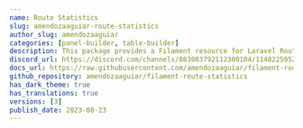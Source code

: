 ```yaml
---
name: Route Statistics
slug: amendozaaguiar-route-statistics
author_slug: amendozaaguiar
categories: [panel-builder, table-builder]
description: This package provides a Filament resource for Laravel Route Statistics.
discord_url: https://discord.com/channels/883083792112300104/1148225952124506122
docs_url: https://raw.githubusercontent.com/amendozaaguiar/filament-route-statistics/v1.0.0/README.md
github_repository: amendozaaguiar/filament-route-statistics
has_dark_theme: true
has_translations: true
versions: [3]
publish_date: 2023-08-23
---
```

